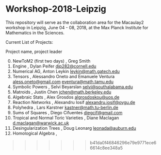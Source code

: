 # Workshop-2018-Leipzig

This repository will serve as the collaboration area for the Macaulay2 workshop
in Leipzig, June 04 - 08, 2018, at the Max Planck Institute for Mathematics in
the Sciences. 
  







Current List of Projects:

Project name, project leader

0. NewToM2 (first two days) , Greg Smith
1. Engine , Dylan Peifer djp282@cornell.edu
2. Numerical AG, Anton Leykin leykin@math.gatech.edu
3. Tensors , Alessandro Oneto and Emanuele Ventura aless.oneto@gmail.com eventura@math.tamu.edu
4. Symbolic Powers , Selvi Beyarslan selvi@southalabama.edu
5. Matroids , Justin Chen jchen@math.berkeley.edu
6. Algebraic Stats , Alex Grosdos algrosdoskou@uos.de
7. Reaction Networks , Alexandru Iosif alexandru.iosif@ovgu.de
8. Polyhedra , Lars Karstner kastner@math.tu-berlin.de
9. Sums of Squares , Diego Cifuentes diegcif@gmail.com
10. Tropical and Normal Toric Varieties , Diane Maclagan  d.maclagan@warwick.ac.uk
11. Desingularization Trees , Doug Leonarg leonada@auburn.edu
12. Homological Algebra , 
    
 

>>>>>>> b41da0f46846296e79e9771ece66614c8ee348a5
